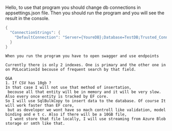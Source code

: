 Hello, to use that program you should change db connections in appsettings.json file. 
Then you should run the program and you will see the result in the console.
```csharp
{
  "ConnectionStrings": {
    "DefaultConnection": "Server={YoureDB};Database=TestDB;Trusted_Connection=True;MultipleActiveResultSets=true"
  }
}
```
```
When you run the program you have to open swagger and use endpoints

Currently there is only 2 indexes. One is primary and the other one in on PULocationId becouse of frequent search by that field. 

Q&A
1. If CSV has 10gb ?
In that case I will not use that method of insertation,
 becouse all that entity will be in memory and it will be very slow. Also every once entity is tracked by EF core.
So I will use SqlBulkCopy to insert data to the database. Of course It will work faster than EF core,
 but as developer we wont have so mach controll like validation, model binding and e t c. Also if there will be a 10GB file,
  I wont store that file locally, I will use streaming from Azure Blob storage or smth like that.